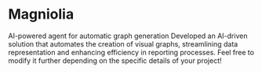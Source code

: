 # Magniolia
AI-powered agent for automatic graph generation Developed an AI-driven solution that automates the creation of visual graphs, streamlining data representation and enhancing efficiency in reporting processes.  Feel free to modify it further depending on the specific details of your project!
